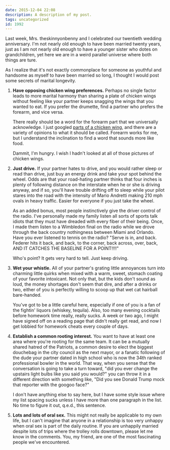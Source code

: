 ```yaml
---
date: 2015-12-04 22:08
description: A description of my post.
tags: uncategorized
id: 1992
---
```

Last week, Mrs. theskinnyonbenny and I celebrated our twentieth wedding anniversary.  I'm not nearly old enough to have been married twenty years, just as I am not nearly old enough to have a younger sister who dotes on grandchildren, yet here we are in a weird parallel universe where both things are ture.

As I realize that it's not exactly commonplace for someone as youthful and handsome as myself to have been married so long, I thought I would post some secrets of marital longevity.

<ol><li><b>Have opposing chicken wing preferences.</b>  Perhaps no single factor leads to more marital harmony than sharing a plate of chicken wings without feeling like your partner keeps snagging the wings that you wanted to eat.  If you prefer the drumette, find a partner who prefers the forearm, and vice versa.

There really should be a word for the forearm part that we universally acknowledge.  I just googled <a href="https://www.google.com/search?q=parts+of+a+chicken+wing&tbm=isch&tbo=u&source=univ&sa=X&ved=0ahUKEwjUxaj77sLJAhVB7D4KHalSChUQsAQIHA&biw=1710&bih=731" target="_blank">parts of a chicken wing</a>, and there are a variety of opinions to what it should be called.  Forearm works for me, but I understand the inclination to find a word that sounds more like food.

Dammit, I'm hungry.  I wish I hadn't looked at all of those pictures of chicken wings.

</li><li><b>Just drive.</b>  If your partner hates to drive, and you would rather sleep or read than drive, just buy an energy drink and take your spot behind the wheel.  Odds are that your road-hating partner thinks that four inches is plenty of following distance on the interstate when he or she is driving anyway, and if so, you'll have trouble drifting off to sleep while your pilot stares into the road with the intensity of Mario Andretti making 210 mph ovals in heavy traffic.  Easier for everyone if you just take the wheel.

As an added bonus, most people instinctively give the driver control of the radio.  I've personally made my family listen all sorts of sports talk idiots that they must have dreaded with every fiber of their being.  Once, I made them listen to a Wimbledon final on the radio while we drove through the back country nothingness between Miami and Orlando.  Have you ever listened to tennis on the radio?  "Serve is in, and back.  Federer hits it back, and back, to the corner, back across, over, back, AND IT CATCHES THE BASELINE FOR A POINT!!!!"

Who's point?  It gets very hard to tell.  Just keep driving.

</li><li><b>Wet your whistle.</b>  All of your partner's grating little annoyances turn into charming little quirks when mixed with a warm, sweet, stomach coating of your favorite intoxicant.  Not only that, but the kids don't sound as loud, the money shortages don't seem that dire, and after a drinks or two, either of you is perfectly willing to scoop up that wet cat hairball bare-handed.

You've got to be a little careful here, especially if one of you is a fan of the fightin' liquors (whiskey, tequila).  Also, too many evening cocktails before homework time really, really sucks.  A week or two ago, I might have signed off on a reading page that didn't really get read, and now I get lobbied for homework cheats every couple of days.

</li><li><b>Establish a common rooting interest.</b>  You want to have at least one area where you're rooting for the same team.  It can be a mutually shared hatred of the Patriots, a common desire to elect the biggest douchebag in the city council as the next mayor, or a fanatic following of the dude your partner dated in high school who is now the 34th ranked professional bowler in the world.  That way, when you sense that the conversation is going to take a turn toward, "did you ever change the upstairs light bulbs like you said you would?" you can throw it in a different direction with something like, "Did you see Donald Trump mock that reporter with the googoo face?"

I don't have anything else to say here, but I have some style issue where my list spacing sucks unless I have more than one paragraph in the list.  No time to figure it out, q.e.d., this sentence.

</li><li><b>Lots and lots of oral sex.</b>  This might not really be applicable to my own life, but I can't imagine that anyone in a relationship is too very unhappy when oral sex is part of the daily routine.  If you are unhappily married despite lots of trips where the trolley rolls downtown, please let me know in the comments.  You, my friend, are one of the most fascinating people we've encountered.
</li></ul>
<p>&nbsp;</p>

